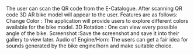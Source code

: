 The user can scan the QR code from the E-Catalogue.
After scanning QR code 3D AR bike model will appear to the user. 
Features are as follows:
Change Color : The application will provide users to explore different colors available for the bike model.
3D Rotation : One can view every possible angle of the bike.
Screenshot :Save the screenshot and save it into their gallery to view later.
Audio of Engine/Horn: The users can get a fair idea for sounds generated by the bike engine/horn and make suitable choice.
